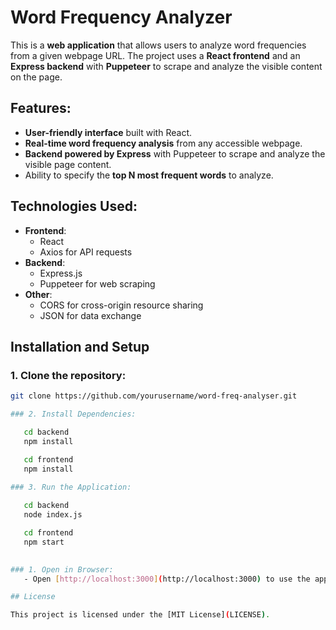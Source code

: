 # Word Frequency Analyzer

This is a **web application** that allows users to analyze word frequencies from a given webpage URL. The project uses a **React frontend** and an **Express backend** with **Puppeteer** to scrape and analyze the visible content on the page.

## Features:
- **User-friendly interface** built with React.
- **Real-time word frequency analysis** from any accessible webpage.
- **Backend powered by Express** with Puppeteer to scrape and analyze the visible page content.
- Ability to specify the **top N most frequent words** to analyze.

## Technologies Used:
- **Frontend**:
  - React
  - Axios for API requests
- **Backend**:
  - Express.js
  - Puppeteer for web scraping
- **Other**:
  - CORS for cross-origin resource sharing
  - JSON for data exchange

## Installation and Setup

### 1. Clone the repository:
```bash
git clone https://github.com/yourusername/word-freq-analyser.git

### 2. Install Dependencies:

   cd backend
   npm install

   cd frontend
   npm install

### 3. Run the Application:
   
   cd backend
   node index.js

   cd frontend
   npm start
  

### 1. Open in Browser:
   - Open [http://localhost:3000](http://localhost:3000) to use the application.

## License

This project is licensed under the [MIT License](LICENSE).
```
 
